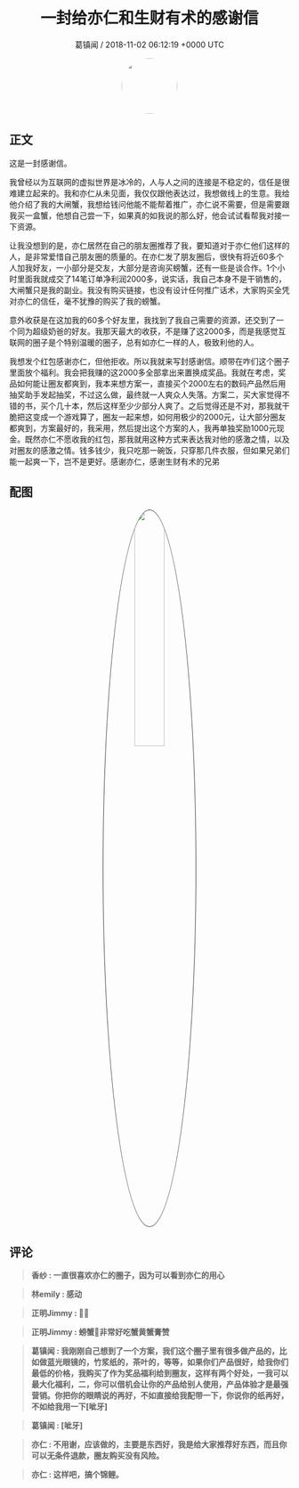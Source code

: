 <h1 align="center">一封给亦仁和生财有术的感谢信</h1>
<p align="center">
    <a>葛镇闻 / 2018-11-02 06:12:19 &#43;0000 UTC</a>
</p>

<div align="center">
    <img src="https://images.zsxq.com/Fjzx2aM9h4MNwQlPywweLbvK4WGW?e=1590940799&amp;token=kIxbL07-8jAj8w1n4s9zv64FuZZNEATmlU_Vm6zD:0rnRb5dgkXUxG3YDU8CUR46G7AQ=" width="100" height="100" style="border:1px solid;border-radius:50%; color:#ffffff"/>
</div>

## 正文

<div>
这是一封感谢信。

我曾经以为互联网的虚拟世界是冰冷的，人与人之间的连接是不稳定的，信任是很难建立起来的。我和亦仁从未见面，我仅仅跟他表达过，我想做线上的生意。我给他介绍了我的大闸蟹，我想给钱问他能不能帮着推广，亦仁说不需要，但是需要跟我买一盒蟹，他想自己尝一下，如果真的如我说的那么好，他会试试看帮我对接一下资源。

让我没想到的是，亦仁居然在自己的朋友圈推荐了我，要知道对于亦仁他们这样的人，是非常爱惜自己朋友圈的质量的。在亦仁发了朋友圈后，很快有将近60多个人加我好友，一小部分是交友，大部分是咨询买螃蟹，还有一些是谈合作。1个小时里面我就成交了14笔订单净利润2000多，说实话，我自己本身不是干销售的，大闸蟹只是我的副业。我没有购买链接，也没有设计任何推广话术，大家购买全凭对亦仁的信任，毫不犹豫的购买了我的螃蟹。

意外收获是在这加我的60多个好友里，我找到了我自己需要的资源，还交到了一个同为超级奶爸的好友。我那天最大的收获，不是赚了这2000多，而是我感觉互联网的圈子是个特别温暖的圈子，总有如亦仁一样的人，极致利他的人。

我想发个红包感谢亦仁，但他拒收。所以我就来写封感谢信。顺带在咋们这个圈子里面放个福利。我会把我赚的这2000多全部拿出来置换成奖品。我就在考虑，奖品如何能让圈友都爽到，我本来想方案一，直接买个2000左右的数码产品然后用抽奖助手发起抽奖，不过这么做，最终就一人爽众人失落。方案二，买大家觉得不错的书，买个几十本，然后这样至少少部分人爽了。之后觉得还是不对，那我就干脆把这变成一个游戏算了，圈友一起来想，如何用极少的2000元，让大部分圈友都爽到，方案最好的，我采用，然后提出这个方案的人，我再单独奖励1000元现金。既然亦仁不愿收我的红包，那我就用这种方式来表达我对他的感激之情，以及对圈友的感激之情。钱多钱少，我只吃那一碗饭，只穿那几件衣服，但如果兄弟们能一起爽一下，岂不是更好。感谢亦仁，感谢生财有术的兄弟
</div>

## 配图
<div class="image" align="center">

<img src="https://images.zsxq.com/Fj3Ewa5v11lxLzSZwkNiC1-o7RnY?imageMogr2/auto-orient/thumbnail/800x/format/jpg/blur/1x0/quality/75&amp;e=1590940799&amp;token=kIxbL07-8jAj8w1n4s9zv64FuZZNEATmlU_Vm6zD:j8m2mxeJwQLAsNmD_PAECulDLZw=" width="33%" height="33%" style="border:1px solid;border-radius:50%; color:#3c3f41"/>

</div>

## 评论

<div align="left">
<div>

<blockquote >
<span> <strong>香纱 : 一直很喜欢亦仁的圈子，因为可以看到亦仁的用心 </strong></span>
</blockquote>

<blockquote >
<span> <strong>林emily : 感动 </strong></span>
</blockquote>

<blockquote >
<span> <strong>正明Jimmy : 👍🏻 </strong></span>
</blockquote>

<blockquote >
<span> <strong>正明Jimmy : 螃蟹🦀非常好吃蟹黄蟹膏赞 </strong></span>
</blockquote>

<blockquote >
<span> <strong>葛镇闻 : 我刚刚自己想到了一个方案，我们这个圈子里有很多做产品的，比如做蓝光眼镜的，竹浆纸的，茶叶的，等等，如果你们产品很好，给我你们最低的价格，我购买了作为奖品福利给到圈友，这样有两个好处，一我可以最大化福利，二，你可以借机会让你的产品给别人使用，产品体验才是最强营销。你把你的眼睛说的再好，不如直接给我配带一下，你说你的纸再好，不如给我用一下[呲牙] </strong></span>
</blockquote>

<blockquote >
<span> <strong>葛镇闻 : [呲牙] </strong></span>
</blockquote>

<blockquote >
<span> <strong>亦仁 : 不用谢，应该做的，主要是东西好，我是给大家推荐好东西，而且你可以无条件退款，圈友购买没有风险。 </strong></span>
</blockquote>

<blockquote >
<span> <strong>亦仁 : 这样吧，搞个锦鲤。 </strong></span>
</blockquote>

</div>
</div>